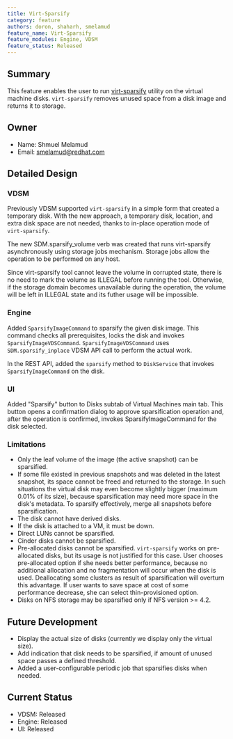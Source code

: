 ```yaml
---
title: Virt-Sparsify
category: feature
authors: doron, shaharh, smelamud
feature_name: Virt-Sparsify
feature_modules: Engine, VDSM
feature_status: Released
---
```



## Summary
This feature enables the user to run [virt-sparsify](http://libguestfs.org/virt-sparsify.1.html) utility on the virtual machine disks. `virt-sparsify` removes unused space from a disk image and returns it to storage.

## Owner
* Name: Shmuel Melamud
* Email: smelamud@redhat.com

## Detailed Design
### VDSM

Previously VDSM supported `virt-sparsify` in a simple form that created a temporary disk. With the new approach, a temporary disk, location, and extra disk space are not needed, thanks to in-place operation mode of `virt-sparsify`.

The new SDM.sparsify_volume verb was created that runs virt-sparsify asynchronously using storage jobs mechanism. Storage jobs allow the operation to be performed on any host.

Since virt-sparsify tool cannot leave the volume in corrupted state, there is no need to mark the volume as ILLEGAL before running the tool. Otherwise, if the storage domain becomes unavailable during the operation, the volume will be left in ILLEGAL state and its futher usage will be impossible.

### Engine
Added `SparsifyImageCommand` to sparsify the given disk image. This command checks all prerequisites, locks the disk and invokes `SparsifyImageVDSCommand`. `SparsifyImageVDSCommand` uses `SDM.sparsify_inplace` VDSM API call to perform the actual work.

In the REST API, added the `sparsify` method to `DiskService` that invokes `SparsifyImageCommand` on the disk.

### UI
Added "Sparsify" button to Disks subtab of Virtual Machines main tab. This button opens a confirmation dialog to approve sparsification operation and, after the operation is confirmed, invokes SparsifyImageCommand for the disk selected.

### Limitations
* Only the leaf volume of the image (the active snapshot) can be sparsified.
* If some file existed in previous snapshots and was deleted in the latest snapshot, its space cannot be freed and returned to the storage. In such situations the virtual disk may even become slightly bigger (maximum 0.01% of its size), because sparsification may need more space in the disk's metadata. To sparsify effectively, merge all snapshots before sparsification.
* The disk cannot have derived disks.
* If the disk is attached to a VM, it must be down.
* Direct LUNs cannot be sparsified.
* Cinder disks cannot be sparsified.
* Pre-allocated disks cannot be sparsified. `virt-sparsify` works on pre-allocated disks, but its usage is not justified for this case. User chooses pre-allocated option if she needs better performance, because no additional allocation and no fragmentation will occur when the disk is used. Deallocating some clusters as result of sparsification will overturn this advantage. If user wants to save space at cost of some performance decrease, she can select thin-provisioned option.
* Disks on NFS storage may be sparsified only if NFS version >= 4.2.

## Future Development
* Display the actual size of disks (currently we display only the virtual size).
* Add indication that disk needs to be sparsified, if amount of unused space passes a defined threshold.
* Added a user-configurable periodic job that sparsifies disks when needed.

## Current Status
* VDSM: Released
* Engine: Released
* UI: Released
